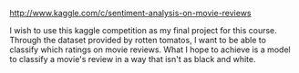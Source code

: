 http://www.kaggle.com/c/sentiment-analysis-on-movie-reviews

I wish to use this kaggle competition as my final project for this course.  Through the dataset provided by rotten tomatos, I want to be able to classify which ratings on movie reviews.  What I hope to achieve is a model to classify a movie's review in a way that isn't as black and white.